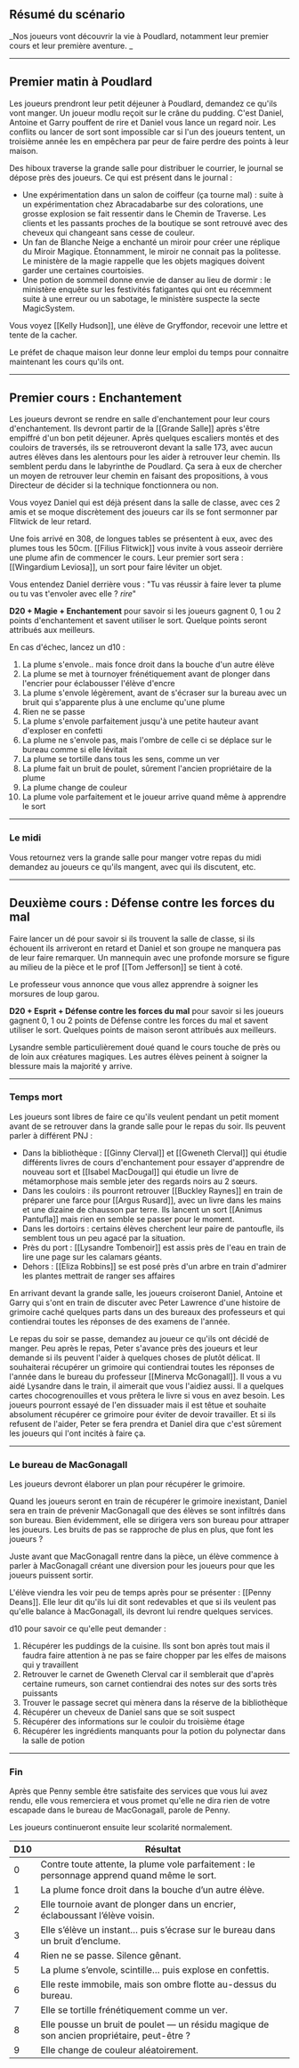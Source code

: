 ## Résumé du scénario 

_Nos joueurs vont découvrir la vie à Poudlard, notamment leur premier cours et leur première aventure.  _

---
## Premier matin à Poudlard
Les joueurs prendront leur petit déjeuner à Poudlard, demandez ce qu'ils vont manger. Un joueur modlu reçoit sur le crâne du pudding. C'est Daniel, Antoine et Garry pouffent de rire et Daniel vous lance un regard noir. Les conflits ou lancer de sort sont impossible car si l'un des joueurs tentent, un troisième année les en empêchera par peur de faire perdre des points à leur maison.

Des hiboux traverse la grande salle pour distribuer le courrier, le journal se dépose près des joueurs. Ce qui est présent dans le journal :
- Une expérimentation dans un salon de coiffeur (ça tourne mal) : suite à un expérimentation chez Abracadabarbe sur des colorations, une grosse explosion se fait ressentir dans le Chemin de Traverse. Les clients et les passants proches de la boutique se sont retrouvé avec des cheveux qui changeant sans cesse de couleur. 
- Un fan de Blanche Neige a enchanté un miroir pour créer une réplique du Miroir Magique. Étonnamment, le miroir ne connait pas la politesse. Le ministère de la magie rappelle que les objets magiques doivent garder une certaines courtoisies.
- Une potion de sommeil donne envie de danser au lieu de dormir : le ministère enquête sur les festivités fatigantes qui ont eu récemment suite à une erreur ou un sabotage, le ministère suspecte la secte MagicSystem.

Vous voyez [[Kelly Hudson]], une élève de Gryffondor, recevoir une lettre et tente de la cacher.

Le préfet de chaque maison leur donne leur emploi du temps pour connaitre maintenant les cours qu'ils ont.

---
## Premier cours : Enchantement
Les joueurs devront se rendre en salle d'enchantement pour leur cours d'enchantement. Ils devront partir de la [[Grande Salle]] après s'être empiffré d'un bon petit déjeuner. Après quelques escaliers montés et des couloirs de traversés, ils se retrouveront devant la salle 173, avec aucun autres élèves dans les alentours pour les aider à retrouver leur chemin. Ils semblent perdu dans le labyrinthe de Poudlard. Ça sera à eux de chercher un moyen de retrouver leur chemin en faisant des propositions, à vous Directeur de décider si la technique fonctionnera ou non.

Vous voyez Daniel qui est déjà présent dans la salle de classe, avec ces 2 amis et se moque discrètement des joueurs car ils se font sermonner par Flitwick de leur retard.

Une fois arrivé en 308, de longues tables se présentent à eux, avec des plumes tous les 50cm. [[Filius Flitwick]] vous invite à vous asseoir derrière une plume afin de commencer le cours. Leur premier sort sera : [[Wingardium Leviosa]], un sort pour faire léviter un objet. 

Vous entendez Daniel derrière vous : "Tu vas réussir à faire lever ta plume ou tu vas t'envoler avec elle ? *rire*"

**D20 + Magie + Enchantement** pour savoir si les joueurs gagnent 0, 1 ou 2 points d'enchantement et savent utiliser le sort. Quelque points seront attribués aux meilleurs.

En cas d'échec, lancez un d10 :
1. La plume s'envole.. mais fonce droit dans la bouche d'un autre élève
2. La plume se met à tournoyer frénétiquement avant de plonger dans l'encrier pour éclabousser l'élève d'encre
3. La plume s'envole légèrement, avant de s'écraser sur la bureau avec un bruit qui s'apparente plus à une enclume qu'une plume
4. Rien ne se passe
5. La plume s'envole parfaitement jusqu'à une petite hauteur avant d'exploser en confetti
6. La plume ne s'envole pas, mais l'ombre de celle ci se déplace sur le bureau comme si elle lévitait
7. La plume se tortille dans tous les sens, comme un ver
8. La plume fait un bruit de poulet, sûrement l'ancien propriétaire de la plume
9. La plume change de couleur
10. La plume vole parfaitement et le joueur arrive quand même à apprendre le sort

---
### Le midi
Vous retournez vers la grande salle pour manger votre repas du midi demandez au joueurs ce qu'ils mangent, avec qui ils discutent, etc.

---
## Deuxième cours : Défense contre les forces du mal
Faire lancer un dé pour savoir si ils trouvent la salle de classe, si ils échouent ils arriveront en retard et Daniel et son groupe ne manquera pas de leur faire remarquer. Un mannequin avec une profonde morsure se figure au milieu de la pièce et le prof [[Tom Jefferson]] se tient à coté.

Le professeur vous annonce que vous allez apprendre à soigner les morsures de loup garou.

**D20 + Esprit + Défense contre les forces du mal** pour savoir si les joueurs gagnent 0, 1 ou 2 points de Défense contre les forces du mal et savent utiliser le sort. Quelques points de maison seront attribués aux meilleurs.

Lysandre semble particulièrement doué quand le cours touche de près ou de loin aux créatures magiques. Les autres élèves peinent à soigner la blessure mais la majorité y arrive.

---
### Temps mort
Les joueurs sont libres de faire ce qu'ils veulent pendant un petit moment avant de se retrouver dans la grande salle pour le repas du soir. Ils peuvent parler à différent PNJ :
- Dans la bibliothèque : [[Ginny Clerval]] et [[Gweneth Clerval]] qui étudie différents livres de cours d'enchantement pour essayer d'apprendre de nouveau sort et [[Isabel MacDougal]]  qui étudie un livre de métamorphose mais semble jeter des regards noirs au 2 sœurs.
- Dans les couloirs : ils pourront retrouver [[Buckley Raynes]] en train de préparer une farce pour [[Argus Rusard]], avec un livre dans les mains et une dizaine de chausson par terre. Ils lancent un sort [[Animus Pantufla]] mais rien en semble se passer pour le moment.
- Dans les dortoirs : certains élèves cherchent leur paire de pantoufle, ils semblent tous un peu agacé par la situation.
- Près du port : [[Lysandre Tombenoir]] est assis près de l'eau en train de lire une page sur les calamars géants.
- Dehors : [[Eliza Robbins]] se est posé près d'un arbre en train d'admirer les plantes
  mettrait de ranger ses affaires

En arrivant devant la grande salle, les joueurs croiseront Daniel, Antoine et Garry qui s'ont en train de discuter avec Peter Lawrence d'une histoire de grimoire caché quelques parts dans un des bureaux des professeurs et qui contiendrai toutes les réponses de des examens de l'année. 

Le repas du soir se passe, demandez au joueur ce qu'ils ont décidé de manger. Peu après le repas, Peter s'avance près des joueurs et leur demande si ils peuvent l'aider à quelques choses de plutôt délicat. Il souhaiterai récupérer un grimoire qui contiendrai toutes les réponses de l'année dans le bureau du professeur [[Minerva McGonagall]]. Il vous a vu aidé Lysandre dans le train, il aimerait que vous l'aidiez aussi. Il a quelques cartes chocogrenouilles et vous prêtera le livre si vous en avez besoin. Les joueurs pourront essayé de l'en dissuader mais il est têtue et souhaite absolument récupérer ce grimoire pour éviter de devoir travailler. Et si ils refusent de l'aider, Peter se fera prendra et Daniel dira que c'est sûrement les joueurs qui l'ont incités à faire ça.

---
### Le bureau de MacGonagall
Les joueurs devront élaborer un plan pour récupérer le grimoire.

Quand les joueurs seront en train de récupérer le grimoire inexistant, Daniel sera en train de prévenir MacGonagall que des élèves se sont infiltrés dans son bureau. Bien évidemment, elle se dirigera vers son bureau pour attraper les joueurs. Les bruits de pas se rapproche de plus en plus, que font les joueurs ?

Juste avant que MacGonagall rentre dans la pièce, un élève commence à parler à MacGonagall créant une diversion pour les joueurs pour que les joueurs puissent sortir. 

L'élève viendra les voir peu de temps après pour se présenter : [[Penny Deans]]. Elle leur dit qu'ils lui dit sont redevables et que si ils veulent pas qu'elle balance à MacGonagall, ils devront lui rendre quelques services.

d10 pour savoir ce qu'elle peut demander :
1. Récupérer les puddings de la cuisine. Ils sont bon après tout mais il faudra faire attention à ne pas se faire chopper par les elfes de maisons qui y travaillent
2. Retrouver le carnet de Gweneth Clerval car il semblerait que d'après certaine rumeurs, son carnet contiendrai des notes sur des sorts très puissants
3. Trouver le passage secret qui mènera dans la réserve de la bibliothèque
4. Récupérer un cheveux de Daniel sans que se soit suspect
5. Récupérer des informations sur le couloir du troisième étage
6. Récupérer les ingrédients manquants pour la potion du polynectar dans la salle de potion


---
### Fin
Après que Penny semble être satisfaite des services que vous lui avez rendu, elle vous remerciera et vous promet qu'elle ne dira rien de votre escapade dans le bureau de MacGonagall, parole de Penny.

Les joueurs continueront ensuite leur scolarité normalement.

| D10 | Résultat                                                                                     |
| --- | -------------------------------------------------------------------------------------------- |
| 0   | Contre toute attente, la plume vole parfaitement : le personnage apprend quand même le sort. |
| 1   | La plume fonce droit dans la bouche d’un autre élève.                                        |
| 2   | Elle tournoie avant de plonger dans un encrier, éclaboussant l’élève voisin.                 |
| 3   | Elle s’élève un instant… puis s’écrase sur le bureau dans un bruit d’enclume.                |
| 4   | Rien ne se passe. Silence gênant.                                                            |
| 5   | La plume s’envole, scintille… puis explose en confettis.                                     |
| 6   | Elle reste immobile, mais son ombre flotte au-dessus du bureau.                              |
| 7   | Elle se tortille frénétiquement comme un ver.                                                |
| 8   | Elle pousse un bruit de poulet — un résidu magique de son ancien propriétaire, peut-être ?   |
| 9   | Elle change de couleur aléatoirement.                                                        |